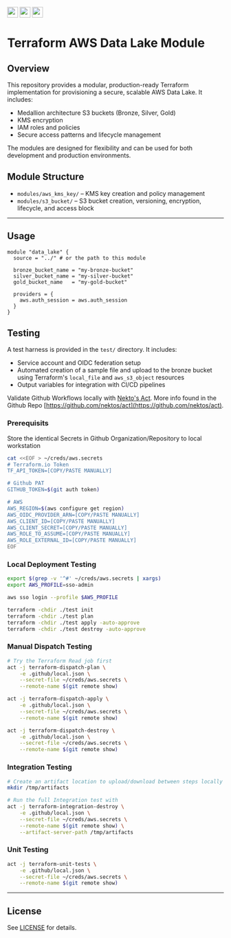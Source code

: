 <p float="left">
  <img id="b-0" src="https://img.shields.io/badge/terraform-%235835CC.svg?style=for-the-badge&logo=terraform&logoColor=white" height="25px"/>
  <img id="b-1" src="https://img.shields.io/badge/Amazon_AWS-FF9900?style=for-the-badge&logo=amazonaws&logoColor=white" height="25px"/>
  <img id="b-2" src="https://img.shields.io/github/actions/workflow/status/sim-parables/terraform-aws-blob-trigger/tf-integration-test.yml?style=flat&logo=github&label=CD%20(September%202025)" height="25px"/>
</p>


# Terraform AWS Data Lake Module

## Overview

This repository provides a modular, production-ready Terraform implementation for provisioning a secure, scalable AWS Data Lake. It includes:
- Medallion architecture S3 buckets (Bronze, Silver, Gold)
- KMS encryption
- IAM roles and policies
- Secure access patterns and lifecycle management

The modules are designed for flexibility and can be used for both development and production environments.

## Module Structure

- `modules/aws_kms_key/` – KMS key creation and policy management
- `modules/s3_bucket/` – S3 bucket creation, versioning, encryption, lifecycle, and access block

---

## Usage

```hcl
module "data_lake" {
  source = "../" # or the path to this module

  bronze_bucket_name = "my-bronze-bucket"
  silver_bucket_name = "my-silver-bucket"
  gold_bucket_name   = "my-gold-bucket"

  providers = {
    aws.auth_session = aws.auth_session
  }
}
```

## Testing

A test harness is provided in the `test/` directory. It includes:
- Service account and OIDC federation setup
- Automated creation of a sample file and upload to the bronze bucket using Terraform's `local_file` and `aws_s3_object` resources
- Output variables for integration with CI/CD pipelines

Validate Github Workflows locally with [Nekto's Act](https://nektosact.com/introduction.html). More info found in the Github Repo [https://github.com/nektos/act](https://github.com/nektos/act).

### Prerequisits

Store the identical Secrets in Github Organization/Repository to local workstation

```bash
cat <<EOF > ~/creds/aws.secrets
# Terraform.io Token
TF_API_TOKEN=[COPY/PASTE MANUALLY]

# Github PAT
GITHUB_TOKEN=$(git auth token)

# AWS
AWS_REGION=$(aws configure get region)
AWS_OIDC_PROVIDER_ARN=[COPY/PASTE MANUALLY]
AWS_CLIENT_ID=[COPY/PASTE MANUALLY]
AWS_CLIENT_SECRET=[COPY/PASTE MANUALLY]
AWS_ROLE_TO_ASSUME=[COPY/PASTE MANUALLY]
AWS_ROLE_EXTERNAL_ID=[COPY/PASTE MANUALLY]
EOF
```

### Local Deployment Testing

```bash
export $(grep -v '^#' ~/creds/aws.secrets | xargs)
export AWS_PROFILE=sso-admin

aws sso login --profile $AWS_PROFILE

terraform -chdir ./test init
terraform -chdir ./test plan
terraform -chdir ./test apply -auto-approve
terraform -chdir ./test destroy -auto-approve
```

### Manual Dispatch Testing

```bash
# Try the Terraform Read job first
act -j terraform-dispatch-plan \
    -e .github/local.json \
    --secret-file ~/creds/aws.secrets \
    --remote-name $(git remote show)

act -j terraform-dispatch-apply \
    -e .github/local.json \
    --secret-file ~/creds/aws.secrets \
    --remote-name $(git remote show)

act -j terraform-dispatch-destroy \
    -e .github/local.json \
    --secret-file ~/creds/aws.secrets \
    --remote-name $(git remote show)
```

### Integration Testing

```bash
# Create an artifact location to upload/download between steps locally
mkdir /tmp/artifacts

# Run the full Integration test with
act -j terraform-integration-destroy \
    -e .github/local.json \
    --secret-file ~/creds/aws.secrets \
    --remote-name $(git remote show) \
    --artifact-server-path /tmp/artifacts
```

### Unit Testing

```bash
act -j terraform-unit-tests \
    -e .github/local.json \
    --secret-file ~/creds/aws.secrets \
    --remote-name $(git remote show)
```

---

## License

See [LICENSE](./LICENSE) for details.


